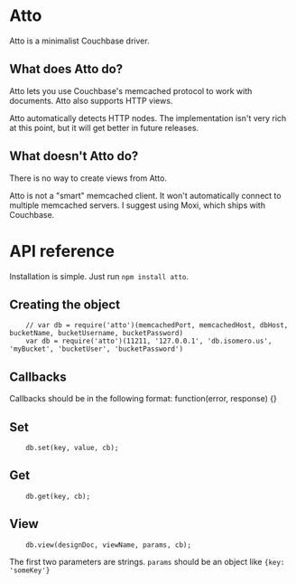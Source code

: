 Atto
====
Atto is a minimalist Couchbase driver.

What does Atto do?
----
Atto lets you use Couchbase's memcached protocol to work with documents. Atto also supports HTTP views.

Atto automatically detects HTTP nodes. The implementation isn't very rich at this point, but it will get better in future releases.

What doesn't Atto do?
----
There is no way to create views from Atto.

Atto is not a "smart" memcached client. It won't automatically connect to multiple memcached servers. I suggest using Moxi, which ships with Couchbase.

API reference
====
Installation is simple. Just run `npm install atto`.

Creating the object
----
		// var db = require('atto')(memcachedPort, memcachedHost, dbHost, bucketName, bucketUsername, bucketPassword)
		var db = require('atto')(11211, '127.0.0.1', 'db.isomero.us', 'myBucket', 'bucketUser', 'bucketPassword')

Callbacks
----
Callbacks should be in the following format:
		function(error, response) {}

Set
----
		db.set(key, value, cb);

Get
----
		db.get(key, cb);

View
----
		db.view(designDoc, viewName, params, cb);
The first two parameters are strings. `params` should be an object like `{key: 'someKey'}`
